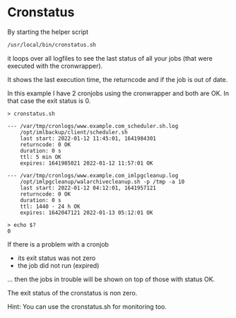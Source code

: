 
# Cronstatus

By starting the helper script 

```bash
/usr/local/bin/cronstatus.sh
```

it loops over all logfiles to see the last status of all your jobs (that were executed with the cronwrapper).

It shows the last execution time, the returncode and if the job is out of date.

In this example I have 2 cronjobs using the cronwrapper and both are OK. In that case the exit status is 0.

```text
> cronstatus.sh 

--- /var/tmp/cronlogs/www.example.com_scheduler.sh.log
    /opt/imlbackup/client/scheduler.sh
    last start: 2022-01-12 11:45:01, 1641984301
    returncode: 0 OK
    duration: 0 s
    ttl: 5 min OK
    expires: 1641985021 2022-01-12 11:57:01 OK

--- /var/tmp/cronlogs/www.example.com_imlpgcleanup.log
    /opt/imlpgcleanup/walarchivecleanup.sh -p /tmp -a 10
    last start: 2022-01-12 04:12:01, 1641957121
    returncode: 0 OK
    duration: 0 s
    ttl: 1440 - 24 h OK
    expires: 1642047121 2022-01-13 05:12:01 OK
    
> echo $?
0

```

If there is a problem with a cronjob

* its exit status was not zero
* the job did not run (expired)

... then the jobs in trouble will be shown on top of those with status OK.

The exit status of the cronstatus is non zero.

Hint: You can use the cronstatus.sh for monitoring too.
